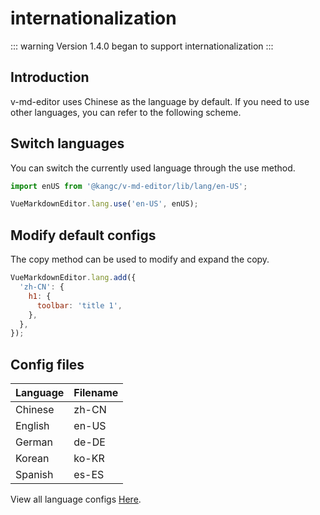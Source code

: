 # internationalization

::: warning
Version 1.4.0 began to support internationalization
:::

## Introduction

v-md-editor uses Chinese as the language by default. If you need to use other languages, you can refer to the following scheme.

## Switch languages

You can switch the currently used language through the use method.

```js
import enUS from '@kangc/v-md-editor/lib/lang/en-US';

VueMarkdownEditor.lang.use('en-US', enUS);
```

## Modify default configs

The copy method can be used to modify and expand the copy.

```js
VueMarkdownEditor.lang.add({
  'zh-CN': {
    h1: {
      toolbar: 'title 1',
    },
  },
});
```

## Config files

| Language | Filename |
| -------- | -------- |
| Chinese  | zh-CN    |
| English  | en-US    |
| German   | de-DE    |
| Korean   | ko-KR    |
| Spanish  | es-ES    |

View all language configs [Here](https://github.com/code-farmer-i/vue-markdown-editor/tree/dev/src/lang).
